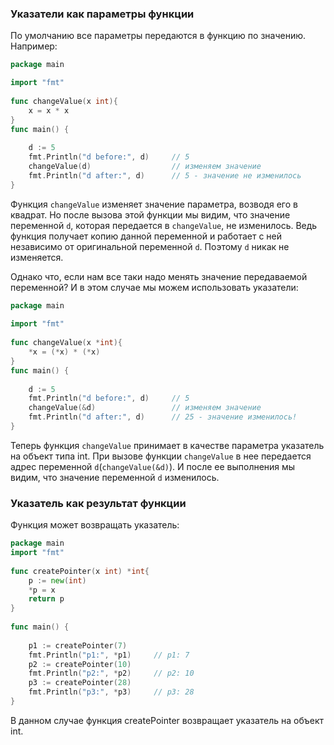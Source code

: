 ### Указатели как параметры функции

По умолчанию все параметры передаются в функцию по значению. Например:
```go
package main

import "fmt"
 
func changeValue(x int){
    x = x * x
}
func main() {
     
    d := 5
    fmt.Println("d before:", d)     // 5
    changeValue(d)                  // изменяем значение
    fmt.Println("d after:", d)      // 5 - значение не изменилось
}
```
Функция `changeValue` изменяет значение параметра, возводя его в квадрат. Но после вызова этой функции мы видим, что значение переменной `d`, которая передается в `changeValue`, не изменилось. Ведь функция получает копию данной переменной и работает с ней независимо от оригинальной переменной `d`. Поэтому `d` никак не изменяется.

Однако что, если нам все таки надо менять значение передаваемой переменной? И в этом случае мы можем использовать указатели:
```go
package main
 
import "fmt"
 
func changeValue(x *int){
    *x = (*x) * (*x)
}
func main() {
     
    d := 5
    fmt.Println("d before:", d)     // 5
    changeValue(&d)                 // изменяем значение
    fmt.Println("d after:", d)      // 25 - значение изменилось!
}
```
Теперь функция `changeValue` принимает в качестве параметра указатель на объект типа int. При вызове функции `changeValue` в нее передается адрес переменной `d`(`changeValue(&d)`). И после ее выполнения мы видим, что значение переменной `d` изменилось.
### Указатель как результат функции

Функция может возвращать указатель:
```go
package main
import "fmt"
 
func createPointer(x int) *int{
    p := new(int)
    *p = x
    return p
}
 
func main() {
     
    p1 := createPointer(7)
    fmt.Println("p1:", *p1)     // p1: 7
    p2 := createPointer(10)
    fmt.Println("p2:", *p2)     // p2: 10
    p3 := createPointer(28)
    fmt.Println("p3:", *p3)     // p3: 28
}
```
В данном случае функция createPointer возвращает указатель на объект int.
